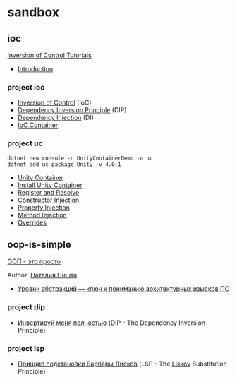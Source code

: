 # sandbox


## ioc

[Inversion of Control Tutorials](https://www.tutorialsteacher.com/ioc)

- [Introduction](https://www.tutorialsteacher.com/ioc/introduction)

### project ioc
- [Inversion of Control](https://www.tutorialsteacher.com/ioc/inversion-of-control)
  (IoC)
- [Dependency Inversion Principle](https://www.tutorialsteacher.com/ioc/dependency-inversion-principle)
  (DIP)
- [Dependency Injection](https://www.tutorialsteacher.com/ioc/dependency-injection)
  (DI)
- [IoC Container](https://www.tutorialsteacher.com/ioc/ioc-container)

### project uc
```
dotnet new console -n UnityContainerDemo -o uc
dotnet add uc package Unity -v 4.0.1
```
- [Unity Container](https://www.tutorialsteacher.com/ioc/unity-container)
- [Install Unity Container](https://www.tutorialsteacher.com/ioc/install-unity-container)
- [Register and Resolve](https://www.tutorialsteacher.com/ioc/register-and-resolve-in-unity-container)
- [Constructor Injection](https://www.tutorialsteacher.com/ioc/constructor-injection-using-unity-container)
- [Property Injection](https://www.tutorialsteacher.com/ioc/property-injection-using-unity-container)
- [Method Injection](https://www.tutorialsteacher.com/ioc/Method-injection-using-unity-container)
- [Overrides](https://www.tutorialsteacher.com/ioc/overrides-in-unity)


## oop-is-simple
[ООП - это просто](https://dou.ua/lenta/tags/%D0%9E%D0%9E%D0%9F%20-%20%D1%8D%D1%82%D0%BE%20%D0%BF%D1%80%D0%BE%D1%81%D1%82%D0%BE/)

Author: [Наталия Ништа](https://dou.ua/users/nataliya-venediktova/)

- [Уровни абстракций — ключ к пониманию архитектурных изысков ПО](https://dou.ua/lenta/articles/level-of-abstraction/)

### project dip
- [Инвертируй меня полностью](https://dou.ua/lenta/articles/dependency-inversion-principle/)
  (DIP - The Dependency Inversion Principle)

### project lsp
- [Принцип подстановки Барбары Лисков](https://dou.ua/lenta/articles/liskov-substitution-principle/)
  (LSP - The [Liskov](https://ru.wikipedia.org/wiki/%D0%9B%D0%B8%D1%81%D0%BA%D0%BE%D0%B2,_%D0%91%D0%B0%D1%80%D0%B1%D0%B0%D1%80%D0%B0) Substitution Principle)
